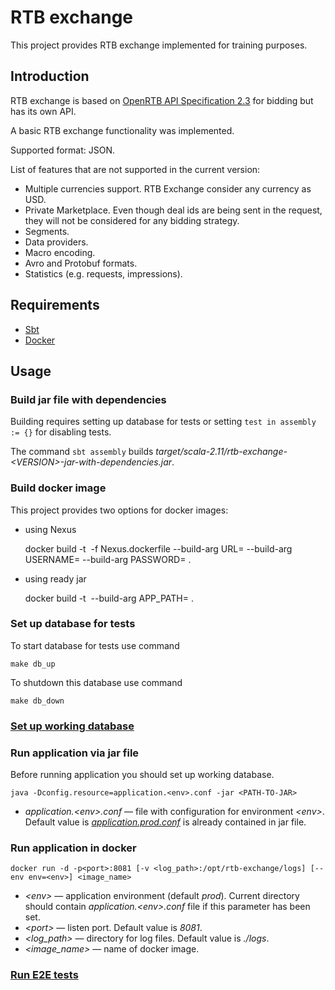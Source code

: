 RTB exchange
==============

This project provides RTB exchange implemented for training purposes.

Introduction
------------

RTB exchange is based on
[OpenRTB API Specification 2.3](https://github.com/openrtb/OpenRTB/blob/master/OpenRTB-API-Specification-Version-2-3-FINAL.pdf)
for bidding but has its own API. 

A basic RTB exchange functionality was implemented. 

Supported format: JSON.

List of features that are not supported in the current version:

* Multiple currencies support. RTB Exchange consider any currency as USD.
* Private Marketplace. Even though deal ids are being sent in the request, they will not be considered for any bidding strategy.
* Segments.
* Data providers.
* Macro encoding.
* Avro and Protobuf formats.
* Statistics (e.g. requests, impressions).


Requirements
------------

* [Sbt](http://www.scala-sbt.org/)
* [Docker](https://www.docker.com/) 

Usage
------

### Build jar file with dependencies

Building requires setting up database for tests or setting `test in assembly := {}` for disabling tests.

The command `sbt assembly` builds *target/scala-2.11/rtb-exchange-\<VERSION\>-jar-with-dependencies.jar*.

### Build docker image

This project provides two options for docker images:
* using Nexus

    docker build -t <image name> -f Nexus.dockerfile --build-arg URL=<nexus URL> --build-arg USERNAME=<nexus user> --build-arg PASSWORD=<nexus user password> .

* using ready jar

    docker build -t <image name> --build-arg APP_PATH=<path to jar with dependencies> .
    
### Set up database for tests

To start database for tests use command
    
    make db_up
    
To shutdown this database use command

    make db_down

### [Set up working database](db/README.md)

### Run application via jar file

Before running application you should set up working database.

    java -Dconfig.resource=application.<env>.conf -jar <PATH-TO-JAR>
    
* *application.\<env\>.conf* &mdash; file with configuration for environment *\<env\>*. Default value
is [*application.prod.conf*](src/main/resources/application.prod.conf) is already contained in jar file.


### Run application in docker

    docker run -d -p<port>:8081 [-v <log_path>:/opt/rtb-exchange/logs] [--env env=<env>] <image_name>
    
* *\<env\>* &mdash; application environment (default *prod*). Current directory should contain 
*application.\<env\>.conf* file if this parameter has been set.
* *\<port\>* &mdash; listen port. Default value is *8081*.
* *\<log_path\>* &mdash; directory for log files. Default value is *./logs*.
* *\<image_name\>* &mdash; name of docker image.
 
### [Run E2E tests](e2e/README.md)
